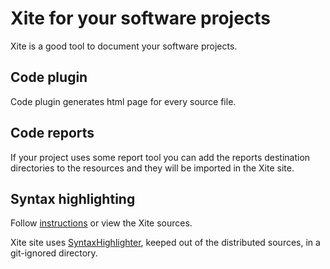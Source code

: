 
Xite for your software projects
===============================

Xite is a good tool to document your software projects.


Code plugin
-----------

Code plugin generates html page for every source file.


Code reports
------------

If your project uses some report tool you can add the reports destination directories to the resources and they will be imported in the Xite site.


Syntax highlighting
-------------------

Follow <a href="/xite/code-highlighting.html">instructions</a> or view the Xite sources.

Xite site uses <a href="http://alexgorbatchev.com/SyntaxHighlighter/">SyntaxHighlighter</a>, keeped out of the distributed sources, in a git-ignored directory.

